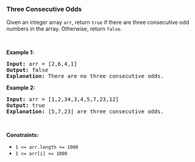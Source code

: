 
<h3>Three Consecutive Odds</h3>
<div>Given an integer array <code>arr</code>, return <code>true</code> if there are three consecutive odd numbers in the array. Otherwise, return <code>false</code>.
<p> </p>
<p><strong>Example 1:</strong></p>
<pre><strong>Input:</strong> arr = [2,6,4,1]
<strong>Output:</strong> false
<b>Explanation:</b> There are no three consecutive odds.
</pre>
<p><strong>Example 2:</strong></p>
<pre><strong>Input:</strong> arr = [1,2,34,3,4,5,7,23,12]
<strong>Output:</strong> true
<b>Explanation:</b> [5,7,23] are three consecutive odds.
</pre>
<p> </p>
<p><strong>Constraints:</strong></p>
<ul>
<li><code>1 &lt;= arr.length &lt;= 1000</code></li>
<li><code>1 &lt;= arr[i] &lt;= 1000</code></li>
</ul>
</div>
